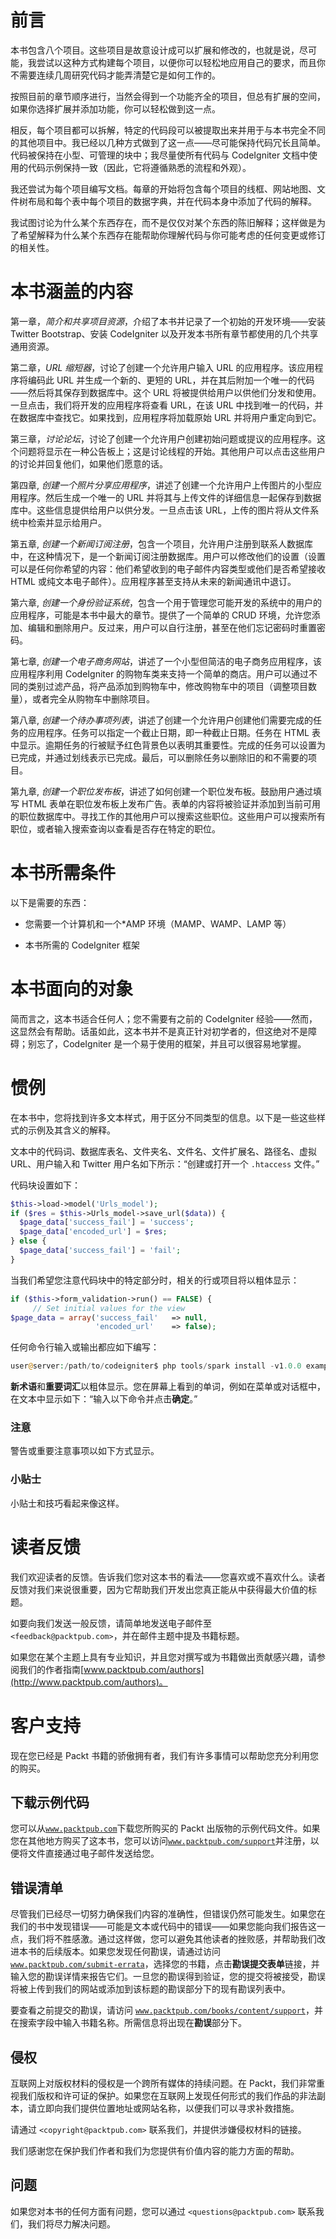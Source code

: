 # 前言

本书包含八个项目。这些项目是故意设计成可以扩展和修改的，也就是说，尽可能，我尝试以这种方式构建每个项目，以便你可以轻松地应用自己的要求，而且你不需要连续几周研究代码才能弄清楚它是如何工作的。

按照目前的章节顺序进行，当然会得到一个功能齐全的项目，但总有扩展的空间，如果你选择扩展并添加功能，你可以轻松做到这一点。

相反，每个项目都可以拆解，特定的代码段可以被提取出来并用于与本书完全不同的其他项目中。我已经以几种方式做到了这一点——尽可能保持代码冗长且简单。代码被保持在小型、可管理的块中；我尽量使所有代码与 CodeIgniter 文档中使用的代码示例保持一致（因此，它将遵循熟悉的流程和外观）。

我还尝试为每个项目编写文档。每章的开始将包含每个项目的线框、网站地图、文件树布局和每个表中每个项目的数据字典，并在代码本身中添加了代码的解释。

我试图讨论为什么某个东西存在，而不是仅仅对某个东西的陈旧解释；这样做是为了希望解释为什么某个东西存在能帮助你理解代码与你可能考虑的任何变更或修订的相关性。

# 本书涵盖的内容

第一章，*简介和共享项目资源*，介绍了本书并记录了一个初始的开发环境——安装 Twitter Bootstrap、安装 CodeIgniter 以及开发本书所有章节都使用的几个共享通用资源。

第二章，*URL 缩短器*，讨论了创建一个允许用户输入 URL 的应用程序。该应用程序将编码此 URL 并生成一个新的、更短的 URL，并在其后附加一个唯一的代码——然后将其保存到数据库中。这个 URL 将被提供给用户以供他们分发和使用。一旦点击，我们将开发的应用程序将查看 URL，在该 URL 中找到唯一的代码，并在数据库中查找它。如果找到，应用程序将加载原始 URL 并将用户重定向到它。

第三章，*讨论论坛*，讨论了创建一个允许用户创建初始问题或提议的应用程序。这个问题将显示在一种公告板上；这是讨论线程的开始。其他用户可以点击这些用户的讨论并回复他们，如果他们愿意的话。

第四章, *创建一个照片分享应用程序*，讲述了创建一个允许用户上传图片的小型应用程序。然后生成一个唯一的 URL 并将其与上传文件的详细信息一起保存到数据库中。这些信息提供给用户以供分发。一旦点击该 URL，上传的图片将从文件系统中检索并显示给用户。

第五章, *创建一个新闻订阅注册*，包含一个项目，允许用户注册到联系人数据库中，在这种情况下，是一个新闻订阅注册数据库。用户可以修改他们的设置（设置可以是任何你希望的内容：他们希望收到的电子邮件内容类型或他们是否希望接收 HTML 或纯文本电子邮件）。应用程序甚至支持从未来的新闻通讯中退订。

第六章, *创建一个身份验证系统*，包含一个用于管理您可能开发的系统中的用户的应用程序，可能是本书中最大的章节。提供了一个简单的 CRUD 环境，允许您添加、编辑和删除用户。反过来，用户可以自行注册，甚至在他们忘记密码时重置密码。

第七章, *创建一个电子商务网站*，讲述了一个小型但简洁的电子商务应用程序，该应用程序利用 CodeIgniter 的购物车类来支持一个简单的商店。用户可以通过不同的类别过滤产品，将产品添加到购物车中，修改购物车中的项目（调整项目数量），或者完全从购物车中删除项目。

第八章, *创建一个待办事项列表*，讲述了创建一个允许用户创建他们需要完成的任务的应用程序。任务可以指定一个截止日期，即一种截止日期。任务在 HTML 表中显示。逾期任务的行被赋予红色背景色以表明其重要性。完成的任务可以设置为已完成，并通过划线表示已完成。最后，可以删除任务以删除旧的和不需要的项目。

第九章, *创建一个职位发布板*，讲述了如何创建一个职位发布板。鼓励用户通过填写 HTML 表单在职位发布板上发布广告。表单的内容将被验证并添加到当前可用的职位数据库中。寻找工作的其他用户可以搜索这些职位。这些用户可以搜索所有职位，或者输入搜索查询以查看是否存在特定的职位。

# 本书所需条件

以下是需要的东西：

+   您需要一个计算机和一个*AMP 环境（MAMP、WAMP、LAMP 等）

+   本书所需的 CodeIgniter 框架

# 本书面向的对象

简而言之，这本书适合任何人；您不需要有之前的 CodeIgniter 经验——然而，这显然会有帮助。话虽如此，这本书并不是真正针对初学者的，但这绝对不是障碍；别忘了，CodeIgniter 是一个易于使用的框架，并且可以很容易地掌握。

# 惯例

在本书中，您将找到许多文本样式，用于区分不同类型的信息。以下是一些这些样式的示例及其含义的解释。

文本中的代码词、数据库表名、文件夹名、文件名、文件扩展名、路径名、虚拟 URL、用户输入和 Twitter 用户名如下所示：“创建或打开一个 `.htaccess` 文件。”

代码块设置如下：

```php
$this->load->model('Urls_model');
if ($res = $this->Urls_model->save_url($data)) {
  $page_data['success_fail'] = 'success'; 
  $page_data['encoded_url'] = $res; 
} else {
  $page_data['success_fail'] = 'fail'; 
}
```

当我们希望您注意代码块中的特定部分时，相关的行或项目将以粗体显示：

```php
if ($this->form_validation->run() == FALSE) {
     // Set initial values for the view
$page_data = array('success_fail'   => null,
                   'encoded_url'    => false);

```

任何命令行输入或输出都应如下编写：

```php
user@server:/path/to/codeigniter$ php tools/spark install -v1.0.0 example-spark

```

**新术语**和**重要词汇**以粗体显示。您在屏幕上看到的单词，例如在菜单或对话框中，在文本中显示如下：“输入以下命令并点击**确定**。”

### 注意

警告或重要注意事项以如下方式显示。

### 小贴士

小贴士和技巧看起来像这样。

# 读者反馈

我们欢迎读者的反馈。告诉我们您对这本书的看法——您喜欢或不喜欢什么。读者反馈对我们来说很重要，因为它帮助我们开发出您真正能从中获得最大价值的标题。

如要向我们发送一般反馈，请简单地发送电子邮件至 `<feedback@packtpub.com>`，并在邮件主题中提及书籍标题。

如果您在某个主题上具有专业知识，并且您对撰写或为书籍做出贡献感兴趣，请参阅我们的作者指南[www.packtpub.com/authors](http://www.packtpub.com/authors)。

# 客户支持

现在您已经是 Packt 书籍的骄傲拥有者，我们有许多事情可以帮助您充分利用您的购买。

## 下载示例代码

您可以从[`www.packtpub.com`](http://www.packtpub.com)下载您所购买的 Packt 出版物的示例代码文件。如果您在其他地方购买了这本书，您可以访问[`www.packtpub.com/support`](http://www.packtpub.com/support)并注册，以便将文件直接通过电子邮件发送给您。

## 错误清单

尽管我们已经尽一切努力确保我们内容的准确性，但错误仍然可能发生。如果您在我们的书中发现错误——可能是文本或代码中的错误——如果您能向我们报告这一点，我们将不胜感激。通过这样做，您可以避免其他读者的挫败感，并帮助我们改进本书的后续版本。如果您发现任何勘误，请通过访问 [`www.packtpub.com/submit-errata`](http://www.packtpub.com/submit-errata)，选择您的书籍，点击**勘误提交表单**链接，并输入您的勘误详情来报告它们。一旦您的勘误得到验证，您的提交将被接受，勘误将被上传到我们的网站或添加到该标题的勘误部分下的现有勘误列表中。

要查看之前提交的勘误，请访问 [`www.packtpub.com/books/content/support`](https://www.packtpub.com/books/content/support)，并在搜索字段中输入书籍名称。所需信息将出现在**勘误**部分下。

## 侵权

互联网上对版权材料的侵权是一个跨所有媒体的持续问题。在 Packt，我们非常重视我们版权和许可证的保护。如果您在互联网上发现任何形式的我们作品的非法副本，请立即向我们提供位置地址或网站名称，以便我们可以寻求补救措施。

请通过 `<copyright@packtpub.com>` 联系我们，并提供涉嫌侵权材料的链接。

我们感谢您在保护我们作者和我们为您提供有价值内容的能力方面的帮助。

## 问题

如果您对本书的任何方面有问题，您可以通过 `<questions@packtpub.com>` 联系我们，我们将尽力解决问题。
